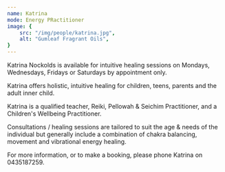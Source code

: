 ```yaml
---
name: Katrina
mode: Energy PRactitioner
image: {
    src: "/img/people/katrina.jpg",
    alt: "Gumleaf Fragrant Oils",
}
---
```


Katrina Nockolds is available for intuitive healing sessions on Mondays, Wednesdays, Fridays or Saturdays by appointment only.

Katrina offers holistic, intuitive healing for children, teens, parents and the adult inner child.

Katrina is a qualified teacher, Reiki, Pellowah & Seichim Practitioner, and a Children's Wellbeing Practitioner.

Consultations / healing sessions are tailored to suit the age & needs of the individual but generally include a combination of chakra balancing, movement and vibrational energy healing.

For more information, or to make a booking, please phone Katrina on 0435187259.